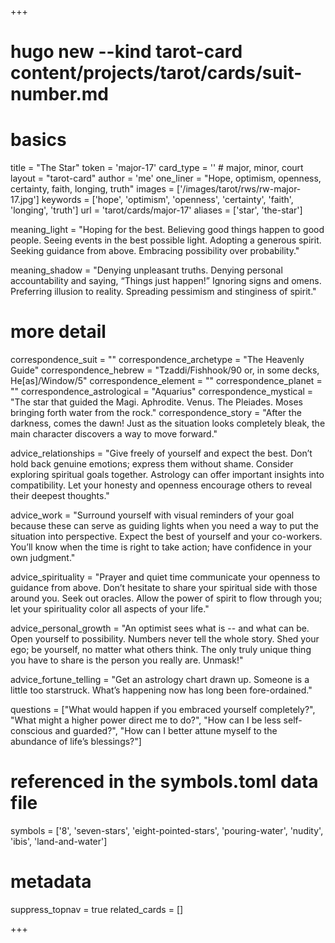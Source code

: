 +++
# hugo new --kind tarot-card content/projects/tarot/cards/suit-number.md
# basics
title     		 = "The Star"
token					 = 'major-17'
card_type			 = '' # major, minor, court
layout				 = "tarot-card"
author    		 = 'me'
one_liner 		 = "Hope, optimism, openness, certainty, faith, longing, truth"
images				 = ['/images/tarot/rws/rw-major-17.jpg']
keywords			 = ['hope', 'optimism', 'openness', 'certainty', 'faith', 'longing', 'truth']
url						 = 'tarot/cards/major-17'
aliases				 = ['star', 'the-star']

meaning_light  = "Hoping for the best. Believing good things happen to good people. Seeing events in the best possible light. Adopting a generous spirit. Seeking guidance from above. Embracing possibility over probability."

meaning_shadow = "Denying unpleasant truths. Denying personal accountability and saying, “Things just happen!” Ignoring signs and omens. Preferring illusion to reality. Spreading pessimism and stinginess of spirit."

# more detail
correspondence_suit 				= ""
correspondence_archetype 		= "The Heavenly Guide"
correspondence_hebrew 			= "Tzaddi/Fishhook/90 or, in some decks, He[as]/Window/5"
correspondence_element 			= ""
correspondence_planet 			= ""
correspondence_astrological = "Aquarius"
correspondence_mystical 		= "The star that guided the Magi. Aphrodite. Venus. The Pleiades. Moses bringing forth water from the rock."
correspondence_story 				= "After the darkness, comes the dawn! Just as the situation looks completely bleak, the main character discovers a way to move forward."

advice_relationships 	 = "Give freely of yourself and expect the best. Don’t hold back genuine emotions; express them without shame. Consider exploring spiritual goals together. Astrology can offer important insights into compatibility. Let your honesty and openness encourage others to reveal their deepest thoughts."

advice_work 					 = "Surround yourself with visual reminders of your goal because these can serve as guiding lights when you need a way to put the situation into perspective. Expect the best of yourself and your co-workers. You’ll know when the time is right to take action; have confidence in your own judgment."

advice_spirituality 	 = "Prayer and quiet time communicate your openness to guidance from above. Don’t hesitate to share your spiritual side with those around you. Seek out oracles. Allow the power of spirit to flow through you; let your spirituality color all aspects of your life."

advice_personal_growth = "An optimist sees what is -- and what can be. Open yourself to possibility. Numbers never tell the whole story. Shed your ego; be yourself, no matter what others think. The only truly unique thing you have to share is the person you really are. Unmask!"

advice_fortune_telling = "Get an astrology chart drawn up. Someone is a little too starstruck. What’s happening now has long been fore-ordained."

questions	= ["What would happen if you embraced yourself completely?", "What might a higher power direct me to do?", "How can I be less self-conscious and guarded?", "How can I better attune myself to the abundance of life’s blessings?"]

# referenced in the symbols.toml data file
symbols	  = ['8', 'seven-stars', 'eight-pointed-stars', 'pouring-water', 'nudity', 'ibis', 'land-and-water']

# metadata
suppress_topnav = true
related_cards 	= []

+++